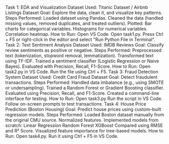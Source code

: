 Task 1: EDA and Visualization
Dataset Used: Titanic Dataset / Airbnb Listings Dataset
Goal: Explore the data, clean it, and visualize key patterns.
Steps Performed:
Loaded dataset using Pandas.
Cleaned the data (handled missing values, removed duplicates, and treated outliers).
Plotted:
Bar charts for categorical variables.
Histograms for numerical variables.
Correlation heatmap.
How to Run:
Open VS Code.
Open task1.py.
Press Ctrl + F5 or right-click in the editor and select "Run Python File in Terminal".
Task 2: Text Sentiment Analysis
Dataset Used: IMDB Reviews
Goal: Classify review sentiments as positive or negative.
Steps Performed:
Preprocessed text (tokenization, stopword removal, lemmatization).
Transformed text using TF-IDF.
Trained a sentiment classifier (Logistic Regression or Naive Bayes).
Evaluated with Precision, Recall, F1-Score.
How to Run:
Open task2.py in VS Code.
Run the file using Ctrl + F5.
Task 3: Fraud Detection System
Dataset Used: Credit Card Fraud Dataset
Goal: Detect fraudulent transactions.
Steps Performed:
Handled data imbalance (e.g., using SMOTE or undersampling).
Trained a Random Forest or Gradient Boosting classifier.
Evaluated using Precision, Recall, and F1-Score.
Created a command-line interface for testing.
How to Run:
Open task3.py
Run the script in VS Code.
Follow on-screen prompts to test transactions.
Task 4: House Price Prediction (Boston Housing)
Goal: Predict house prices using custom-built regression models.
Steps Performed:
Loaded Boston dataset manually from the original CMU source.
Normalized features.
Implemented models from scratch:
Linear Regression
Random Forest
XGBoost
Compared using RMSE and R² Score.
Visualized feature importance for tree-based models.
How to Run:
Open task4.py.
Run it using Ctrl + F5 in VS Code.


